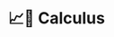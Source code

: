 ---
title: "📈📐 Calculus"
permalink: /calculus/
layout: category
author_profile: false
taxonomy: Calculus
---